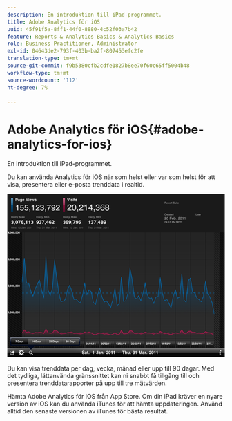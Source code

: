 ```yaml
---
description: En introduktion till iPad-programmet.
title: Adobe Analytics för iOS
uuid: 45f91f5a-8ff1-44f0-8880-4c52f03a7b42
feature: Reports & Analytics Basics & Analytics Basics
role: Business Practitioner, Administrator
exl-id: 04643de2-793f-403b-ba2f-807453efc2fe
translation-type: tm+mt
source-git-commit: f9b5380cfb2cdfe1827b8ee70f60c65ff5004b48
workflow-type: tm+mt
source-wordcount: '112'
ht-degree: 7%

---
```


# Adobe Analytics för iOS{#adobe-analytics-for-ios}

En introduktion till iPad-programmet.

Du kan använda Analytics för iOS när som helst eller var som helst för att visa, presentera eller e-posta trenddata i realtid.

![](assets/ipad.png)

Du kan visa trenddata per dag, vecka, månad eller upp till 90 dagar. Med det tydliga, lättanvända gränssnittet kan ni snabbt få tillgång till och presentera trenddatarapporter på upp till tre mätvärden.

Hämta Adobe Analytics för iOS från App Store. Om din iPad kräver en nyare version av iOS kan du använda iTunes för att hämta uppdateringen. Använd alltid den senaste versionen av iTunes för bästa resultat.
